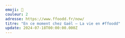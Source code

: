 ```yaml
---
emoji: 🌹
couleur: 2
adresse: https://www.ffoodd.fr/now/
titre: "En ce moment chez Gaël — La vie en #ffoodd"
update: 2024-07-18T00:00:00.000Z
---
```

